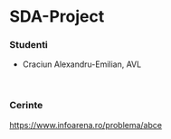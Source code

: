 # SDA-Project

### Studenti

- Craciun Alexandru-Emilian, AVL

<br>

### Cerinte
https://www.infoarena.ro/problema/abce

<br>